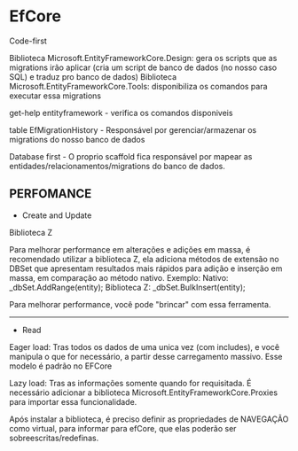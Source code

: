 # EfCore
Code-first


Biblioteca Microsoft.EntityFrameworkCore.Design: gera os scripts que as migrations irão aplicar (cria um script de banco de dados (no nosso caso SQL) e traduz pro banco de dados)
Biblioteca Microsoft.EntityFrameworkCore.Tools: disponibiliza os comandos para executar essa migrations

get-help entityframework - verifica os comandos disponiveis

table EfMigrationHistory - Responsável por gerenciar/armazenar os migrations do nosso banco de dados

Database first - 
O proprio scaffold fica responsável por mapear as entidades/relacionamentos/migrations do banco de dados. 

PERFOMANCE
----------------------------------
* Create and Update

Biblioteca Z

Para melhorar performance em alterações e adições em massa, é recomendado utilizar a biblioteca Z, ela adiciona métodos de extensão no DBSet que apresentam resultados mais rápidos para adição e inserção em massa, em comparação ao método nativo.
Exemplo:
Nativo: _dbSet.AddRange(entity);
Biblioteca Z: _dbSet.BulkInsert(entity);

Para melhorar performance, você pode "brincar" com essa ferramenta.

------------------------
* Read

Eager load: Tras todos os dados de uma unica vez (com includes), e você manipula o que for necessário, a partir desse carregamento massivo. Esse modelo é padrão no EFCore

Lazy load: Tras as informações somente quando for requisitada. É necessário adicionar a biblioteca Microsoft.EntityFrameworkCore.Proxies para importar essa funcionalidade.

Após instalar a biblioteca, é preciso definir as propriedades de NAVEGAÇÃO como virtual, para informar para efCore, que elas poderão ser sobreescritas/redefinas.
